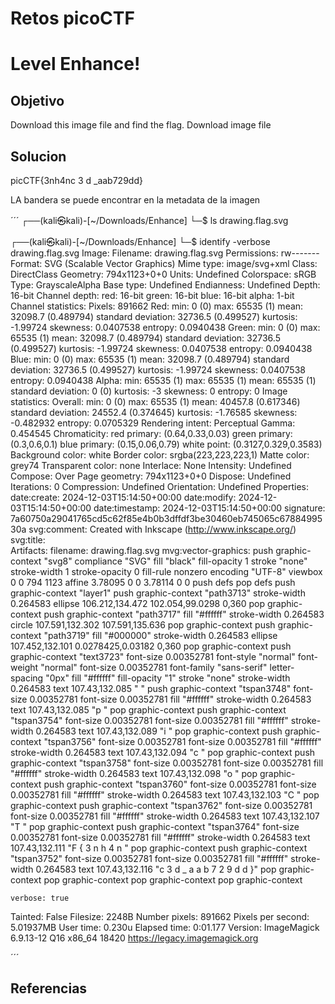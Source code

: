 # Retos picoCTF

# Level Enhance!

## Objetivo
Download this image file and find the flag.
Download image file
## Solucion
picCTF{3nh4nc 3 d _aab729dd} 

LA bandera se puede encontrar en la metadata de la imagen

´´´
┌──(kali㉿kali)-[~/Downloads/Enhance]
└─$ ls
drawing.flag.svg
                                                          
┌──(kali㉿kali)-[~/Downloads/Enhance]
└─$ identify -verbose drawing.flag.svg 
Image:
  Filename: drawing.flag.svg
  Permissions: rw-------
  Format: SVG (Scalable Vector Graphics)
  Mime type: image/svg+xml
  Class: DirectClass
  Geometry: 794x1123+0+0
  Units: Undefined
  Colorspace: sRGB
  Type: GrayscaleAlpha
  Base type: Undefined
  Endianness: Undefined
  Depth: 16-bit
  Channel depth:
    red: 16-bit
    green: 16-bit
    blue: 16-bit
    alpha: 1-bit
  Channel statistics:
    Pixels: 891662
    Red:
      min: 0  (0)
      max: 65535 (1)
      mean: 32098.7 (0.489794)
      standard deviation: 32736.5 (0.499527)
      kurtosis: -1.99724
      skewness: 0.0407538
      entropy: 0.0940438
    Green:
      min: 0  (0)
      max: 65535 (1)
      mean: 32098.7 (0.489794)
      standard deviation: 32736.5 (0.499527)
      kurtosis: -1.99724
      skewness: 0.0407538
      entropy: 0.0940438
    Blue:
      min: 0  (0)
      max: 65535 (1)
      mean: 32098.7 (0.489794)
      standard deviation: 32736.5 (0.499527)
      kurtosis: -1.99724
      skewness: 0.0407538
      entropy: 0.0940438
    Alpha:
      min: 65535  (1)
      max: 65535 (1)
      mean: 65535 (1)
      standard deviation: 0 (0)
      kurtosis: -3
      skewness: 0
      entropy: 0
  Image statistics:
    Overall:
      min: 0  (0)
      max: 65535 (1)
      mean: 40457.8 (0.617346)
      standard deviation: 24552.4 (0.374645)
      kurtosis: -1.76585
      skewness: -0.482932
      entropy: 0.0705329
  Rendering intent: Perceptual
  Gamma: 0.454545
  Chromaticity:
    red primary: (0.64,0.33,0.03)
    green primary: (0.3,0.6,0.1)
    blue primary: (0.15,0.06,0.79)
    white point: (0.3127,0.329,0.3583)
  Background color: white
  Border color: srgba(223,223,223,1)
  Matte color: grey74
  Transparent color: none
  Interlace: None
  Intensity: Undefined
  Compose: Over
  Page geometry: 794x1123+0+0
  Dispose: Undefined
  Iterations: 0
  Compression: Undefined
  Orientation: Undefined
  Properties:
    date:create: 2024-12-03T15:14:50+00:00
    date:modify: 2024-12-03T15:14:50+00:00
    date:timestamp: 2024-12-03T15:14:50+00:00
    signature: 7a60750a29041765cd5c62f85e4b0b3dffdf3be30460eb745065c6788499530a
    svg:comment:  Created with Inkscape (http://www.inkscape.org/) 
    svg:title:          
  Artifacts:
    filename: drawing.flag.svg
    mvg:vector-graphics: push graphic-context "svg8"
compliance "SVG"
fill "black"
fill-opacity 1
stroke "none"
stroke-width 1
stroke-opacity 0
fill-rule nonzero
encoding "UTF-8"
viewbox 0 0 794 1123
affine 3.78095 0 0 3.78114 0 0
push defs
pop defs
push graphic-context "layer1"
push graphic-context "path3713"
stroke-width 0.264583
ellipse 106.212,134.472 102.054,99.0298 0,360
pop graphic-context
push graphic-context "path3717"
fill "#ffffff"
stroke-width 0.264583
circle 107.591,132.302 107.591,135.636
pop graphic-context
push graphic-context "path3719"
fill "#000000"
stroke-width 0.264583
ellipse 107.452,132.101 0.0278425,0.03182 0,360
pop graphic-context
push graphic-context "text3723"
font-size 0.00352781
font-style "normal"
font-weight "normal"
font-size 0.00352781
font-family "sans-serif"
letter-spacing "0px"
fill "#ffffff"
fill-opacity "1"
stroke "none"
stroke-width 0.264583
text 107.43,132.085 "     "
push graphic-context "tspan3748"
font-size 0.00352781
font-size 0.00352781
fill "#ffffff"
stroke-width 0.264583
text 107.43,132.085 "p "
pop graphic-context
push graphic-context "tspan3754"
font-size 0.00352781
font-size 0.00352781
fill "#ffffff"
stroke-width 0.264583
text 107.43,132.089 "i "
pop graphic-context
push graphic-context "tspan3756"
font-size 0.00352781
font-size 0.00352781
fill "#ffffff"
stroke-width 0.264583
text 107.43,132.094 "c "
pop graphic-context
push graphic-context "tspan3758"
font-size 0.00352781
font-size 0.00352781
fill "#ffffff"
stroke-width 0.264583
text 107.43,132.098 "o "
pop graphic-context
push graphic-context "tspan3760"
font-size 0.00352781
font-size 0.00352781
fill "#ffffff"
stroke-width 0.264583
text 107.43,132.103 "C "
pop graphic-context
push graphic-context "tspan3762"
font-size 0.00352781
font-size 0.00352781
fill "#ffffff"
stroke-width 0.264583
text 107.43,132.107 "T "
pop graphic-context
push graphic-context "tspan3764"
font-size 0.00352781
font-size 0.00352781
fill "#ffffff"
stroke-width 0.264583
text 107.43,132.111 "F { 3 n h 4 n "
pop graphic-context
push graphic-context "tspan3752"
font-size 0.00352781
font-size 0.00352781
fill "#ffffff"
stroke-width 0.264583
text 107.43,132.116 "c 3 d _ a a b 7 2 9 d d }"
pop graphic-context
pop graphic-context
pop graphic-context
pop graphic-context

    verbose: true
  Tainted: False
  Filesize: 2248B
  Number pixels: 891662
  Pixels per second: 5.01937MB
  User time: 0.230u
  Elapsed time: 0:01.177
  Version: ImageMagick 6.9.13-12 Q16 x86_64 18420 https://legacy.imagemagick.org
                                   
´´´

## Referencias


